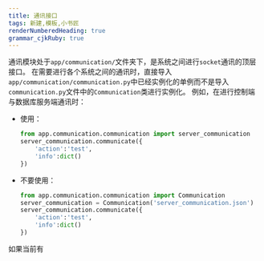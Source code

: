```yaml
---
title: 通讯接口
tags: 新建,模板,小书匠
renderNumberedHeading: true
grammar_cjkRuby: true
---
```



通讯模块处于`app/communication/`文件夹下，是系统之间进行`socket`通讯的顶层接口。
在需要进行各个系统之间的通讯时，直接导入`app/communication/communication.py`中已经实例化的单例而不是导入`communication.py`文件中的`Communication`类进行实例化。
例如，在进行控制端与数据库服务端通讯时：
- 使用：
	``` python
	from app.communication.communication import server_communication
	server_communication.communicate({
		'action':'test',
		'info':dict()
	})
	```
- 不要使用：
	``` python
	from app.communication.communication import Communication
	server_communication = Communication('server_communication.json')
	server_communication.communicate({
		'action':'test',
		'info':dict()
	})
	```
如果当前有